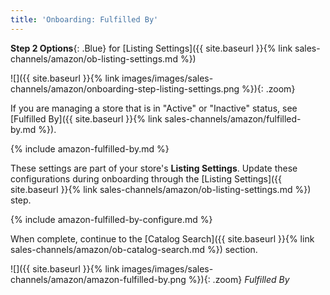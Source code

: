 ```yaml
---
title: 'Onboarding: Fulfilled By'
---
```



**Step 2 Options**{: .Blue} for [Listing Settings]({{ site.baseurl }}{% link sales-channels/amazon/ob-listing-settings.md %})

![]({{ site.baseurl }}{% link images/images/sales-channels/amazon/onboarding-step-listing-settings.png %}){: .zoom}

If you are managing a store that is in "Active" or "Inactive" status, see [Fulfilled By]({{ site.baseurl }}{% link sales-channels/amazon/fulfilled-by.md %}).

{% include amazon-fulfilled-by.md %}

These settings are part of your store's **Listing Settings**. Update these configurations during onboarding through the [Listing Settings]({{ site.baseurl }}{% link sales-channels/amazon/ob-listing-settings.md %}) step.

{% include amazon-fulfilled-by-configure.md %}

When complete, continue to the [Catalog Search]({{ site.baseurl }}{% link sales-channels/amazon/ob-catalog-search.md %}) section.

![]({{ site.baseurl }}{% link images/images/sales-channels/amazon/amazon-fulfilled-by.png %}){: .zoom}
_Fulfilled By_
